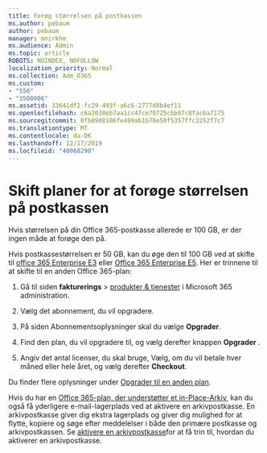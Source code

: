 ```yaml
---
title: Forøg størrelsen på postkassen
ms.author: pebaum
author: pebaum
manager: mnirkhe
ms.audience: Admin
ms.topic: article
ROBOTS: NOINDEX, NOFOLLOW
localization_priority: Normal
ms.collection: Adm_O365
ms.custom:
- "556"
- "3500006"
ms.assetid: 33641df2-fc29-493f-a6c6-2777d8b4ef11
ms.openlocfilehash: c6a2030eb7aa1cc47ce70725cbb07c8fac6a7175
ms.sourcegitcommit: 0fb89d8106fe409ab1b78e50f5357ffc2252f7c7
ms.translationtype: MT
ms.contentlocale: da-DK
ms.lasthandoff: 12/17/2019
ms.locfileid: "40068290"
---
```

# <a name="switch-plans-to-increase-mailbox-size"></a>Skift planer for at forøge størrelsen på postkassen

Hvis størrelsen på din Office 365-postkasse allerede er 100 GB, er der ingen måde at forøge den på.
  
Hvis postkassestørrelsen er 50 GB, kan du øge den til 100 GB ved at skifte til [office 365 Enterprise E3](https://products.office.com/business/office-365-enterprise-e3-business-software) eller [Office 365 Enterprise E5](https://products.office.com/business/office-365-enterprise-e5-business-software). Her er trinnene til at skifte til en anden Office 365-plan:
  
1. Gå til siden **fakturerings** \> [produkter & tjenester](https://go.microsoft.com/fwlink/p/?linkid=842054) i Microsoft 365 administration.

2. Vælg det abonnement, du vil opgradere.

3. På siden Abonnementsoplysninger skal du vælge **Opgrader**.

4. Find den plan, du vil opgradere til, og vælg derefter knappen **Opgrader** .

5. Angiv det antal licenser, du skal bruge, Vælg, om du vil betale hver måned eller hele året, og vælg derefter **Checkout**.

Du finder flere oplysninger under [Opgrader til en anden plan](https://docs.microsoft.com/office365/admin/subscriptions-and-billing/upgrade-to-different-plan).

Hvis du har en [Office 365-plan, der understøtter et in-Place-Arkiv](https://docs.microsoft.com/office365/servicedescriptions/exchange-online-archiving-service-description/exchange-online-archiving-service-description), kan du også få yderligere e-mail-lagerplads ved at aktivere en arkivpostkasse. En arkivpostkasse giver dig ekstra lagerplads og giver dig mulighed for at flytte, kopiere og søge efter meddelelser i både den primære postkasse og arkivpostkassen. Se [aktivere en arkivpostkasse](https://docs.microsoft.com/office365/securitycompliance/enable-archive-mailboxes)for at få trin til, hvordan du aktiverer en arkivpostkasse.